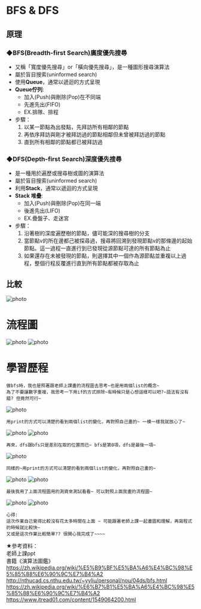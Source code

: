 # BFS & DFS
## 原理
### ◆BFS(Breadth-first Search)廣度優先搜尋
* 又稱「寬度優先搜尋」or「橫向優先搜尋」，是一種圖形搜尋演算法
* 屬於盲目搜索(uninformed search)
* 使用**Queue**，通常以遞迴的方式呈現
* **Queue佇列**:           
  * 加入(Push)與刪除(Pop)在不同端
  * 先進先出(FIFO)
  * EX.排隊、排程
* 步驟：          
  1. 以某一節點為出發點，先拜訪所有相鄰的節點            
  2. 再依序拜訪與剛才被拜訪過的節點相鄰但未曾被拜訪過的節點          
  3. 直到所有相鄰的節點都已被拜訪過    

  
### ◆DFS(Depth-first Search)深度優先搜尋
* 是一種用於遍歷或搜尋樹或圖的演算法 
* 屬於盲目搜索(uninformed search)
* 利用**Stack**，通常以遞迴的方式呈現
* **Stack 堆疊**:       
  * 加入(Push)與刪除(Pop)在同一端
  * 後進先出(LIFO)
  * EX.疊盤子、走迷宮
* 步驟：           
  1. 沿著樹的深度遍歷樹的節點，儘可能深的搜尋樹的分支          
  2. 當節點v的所在邊都己被探尋過，搜尋將回溯到發現節點v的那條邊的起始節點。這一過程一直進行到已發現從源節點可達的所有節點為止          
  3. 如果還存在未被發現的節點，則選擇其中一個作為源節點並重複以上過程，整個行程反覆進行直到所有節點都被存取為止         

## 比較
![photo](https://github.com/stopraining/LearningNote/blob/master/pic/bfs11.JPG)
# 流程圖
![photo](https://github.com/stopraining/LearningNote/blob/master/pic/bfs6.JPG)
![photo](https://github.com/stopraining/LearningNote/blob/master/pic/bfs10.JPG)
# 學習歷程

    做bfs時，我也是照著跟老師上課畫的流程圖去思考~也是用兩個list的概念~
    為了不要讓數字重複，我思考一下用if的方式排除~有時候只是心想這樣可以吧?~語法有沒有錯? 但竟然可行~
    
![photo](https://github.com/stopraining/LearningNote/blob/master/pic/bfs14.JPG)

    用print的方式可以清楚的看到兩個list的變化，再對照自己畫的~ 一模一樣我就放心了~

![photo](https://github.com/stopraining/LearningNote/blob/master/pic/bfs16.JPG)
![photo](https://github.com/stopraining/LearningNote/blob/master/pic/bfs12.JPG)

    再來，dfs跟bfs只是差別在取的位置而已~ bfs是第0項，dfs是最後一項~
    
![photo](https://github.com/stopraining/LearningNote/blob/master/pic/bfs15.JPG)

    同樣的~用print的方式可以清楚的看到兩個list的變化，再對照自己畫的~ 
    
![photo](https://github.com/stopraining/LearningNote/blob/master/pic/bfs17.JPG)
![photo](https://github.com/stopraining/LearningNote/blob/master/pic/bfs13.JPG)

    最後我用了上面流程圖用的測資來測試看看~ 可以對照上面我畫的流程圖~
    
![photo](https://github.com/stopraining/LearningNote/blob/master/pic/bfs18.JPG)
![photo](https://github.com/stopraining/LearningNote/blob/master/pic/bfs19.JPG)

    心得:
    這次作業自己覺得比較沒有花太多時間在上面 ~ 可能跟著老師上課一起畫圖和理解，再寫程式的時候就比較快~
    又或是這次作業比較簡單?? 很開心我完成了~~~~

    
★參考資料：       
老師上課ppt    
書籍《演算法圖鑑》                
https://zh.wikipedia.org/wiki/%E5%B9%BF%E5%BA%A6%E4%BC%98%E5%85%88%E6%90%9C%E7%B4%A2       
http://nthucad.cs.nthu.edu.tw/~yyliu/personal/nou/04ds/bfs.html         
https://zh.wikipedia.org/wiki/%E6%B7%B1%E5%BA%A6%E4%BC%98%E5%85%88%E6%90%9C%E7%B4%A2          
https://www.itread01.com/content/1549064200.html                 





